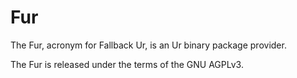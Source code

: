 # Fur

The Fur, acronym for Fallback Ur, is an Ur binary package provider.

The Fur is released under the terms of the GNU AGPLv3.
